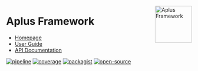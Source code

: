 <a href="https://gitlab.com/aplus-framework/framework"><img src="https://gitlab.com/aplus-framework/framework/-/raw/master/guide/image.png" alt="Aplus Framework" align="right" width="100"></a>

# Aplus Framework

- [Homepage](https://aplus-framework.com/packages/framework)
- [User Guide](https://docs.aplus-framework.com/guides/framework/index.html)
- [API Documentation](https://docs.aplus-framework.com/packages/framework.html)

[![pipeline](https://gitlab.com/aplus-framework/framework/badges/master/pipeline.svg)](https://gitlab.com/aplus-framework/framework/-/pipelines?scope=branches)
[![coverage](https://gitlab.com/aplus-framework/framework/badges/master/coverage.svg?job=test:php)](https://aplus-framework.gitlab.io/framework/coverage/)
[![packagist](https://img.shields.io/packagist/v/aplus/framework)](https://packagist.org/packages/aplus/framework)
[![open-source](https://img.shields.io/badge/open--source-sponsor-magenta)](https://aplus-framework.com/sponsor)
